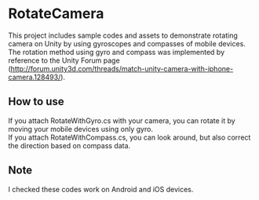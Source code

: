 # RotateCamera

This project includes sample codes and assets to demonstrate rotating camera on Unity 
by using gyroscopes and compasses of mobile devices. 
The rotation method using gyro and compass was implemented by reference to the Unity Forum page
(http://forum.unity3d.com/threads/match-unity-camera-with-iphone-camera.128493/). 

## How to use
If you attach RotateWithGyro.cs with your camera, 
you can rotate it by moving your mobile devices using only gyro.   
If you attach RotateWithCompass.cs, 
you can look around, but also correct the direction based on compass data.  

## Note
I checked these codes work on Android and iOS devices. 
